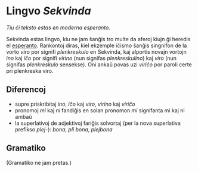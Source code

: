 # Lingvo _Sekvinda_

_Tiu ĉi teksto estas en moderna esperanto._

Sekvinda estas lingvo, kiu ne jam ŝanĝis tro multe da aferoj kiujn ĝi heredis el [esperanto](../esperanto/esperanto). Rankontoj diras, kiel ekzemple iĉismo ŝanĝis singnifon de la vorto _viro_ por signifi _plenkreskulo_ en Sekvinda, kaj alportis novajn vortojn _ino_ kaj _iĉo_ por signifi _virino_ (nun signifas _plenkreskulino_) kaj _viro_ (nun signifas _plenkreskulo_ sensekse). Oni ankaŭ povas uzi _viriĉo_ por paroli certe pri plenkreska viro.


## Diferencoj

- supre priskribitaj _ino_, _iĉo_ kaj _viro_, _virino_ kaj _viriĉo_
- pronomoj _mi_ kaj _ni_ fandiĝis en solan pronomon _mi_ signifanta mi kaj ni ambaŭ
- la superlativoj de adjektivoj fariĝis solvortaj (per la nova superlativa prefikso _plej-_): _bona_, _pli bona_, _plejbona_

## Gramatiko

(Gramatiko ne jam pretas.)
